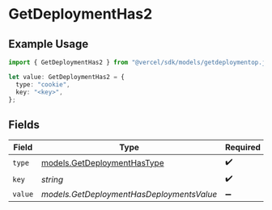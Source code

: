 # GetDeploymentHas2

## Example Usage

```typescript
import { GetDeploymentHas2 } from "@vercel/sdk/models/getdeploymentop.js";

let value: GetDeploymentHas2 = {
  type: "cookie",
  key: "<key>",
};
```

## Fields

| Field                                                            | Type                                                             | Required                                                         | Description                                                      |
| ---------------------------------------------------------------- | ---------------------------------------------------------------- | ---------------------------------------------------------------- | ---------------------------------------------------------------- |
| `type`                                                           | [models.GetDeploymentHasType](../models/getdeploymenthastype.md) | :heavy_check_mark:                                               | N/A                                                              |
| `key`                                                            | *string*                                                         | :heavy_check_mark:                                               | N/A                                                              |
| `value`                                                          | *models.GetDeploymentHasDeploymentsValue*                        | :heavy_minus_sign:                                               | N/A                                                              |